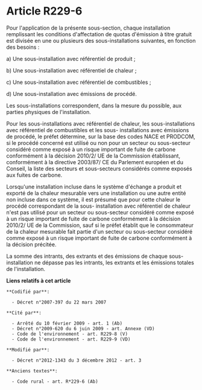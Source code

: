# Article R229-6

Pour l'application de la présente sous-section, chaque installation remplissant les conditions d'affectation de quotas
d'émission à titre gratuit est divisée en une ou plusieurs des sous-installations suivantes, en fonction des besoins : 

a) Une sous-installation avec référentiel de produit ; 

b) Une sous-installation avec référentiel de chaleur ; 

c) Une sous-installation avec référentiel de combustibles ; 

d) Une sous-installation avec émissions de procédé. 

Les sous-installations correspondent, dans la mesure du possible, aux parties physiques de l'installation. 

Pour les sous-installations avec référentiel de chaleur, les sous-installations avec référentiel de combustibles et les sous-
installations avec émissions de procédé, le préfet détermine, sur la base des codes NACE et PRODCOM, si le procédé concerné
est utilisé ou non pour un secteur ou sous-secteur considéré comme exposé à un risque important de fuite de carbone
conformément à la décision 2010/2/ UE de la Commission établissant, conformément à la directive 2003/87/ CE du Parlement
européen et du Conseil, la liste des secteurs et sous-secteurs considérés comme exposés aux fuites de carbone. 

Lorsqu'une installation incluse dans le système d'échange a produit et exporté de la chaleur mesurable vers une installation
ou une autre entité non incluse dans ce système, il est présumé que pour cette chaleur le procédé correspondant de la sous-
installation avec référentiel de chaleur n'est pas utilisé pour un secteur ou sous-secteur considéré comme exposé à un risque
important de fuite de carbone conformément à la décision 2010/2/ UE de la Commission, sauf si le préfet établit que le
consommateur de la chaleur mesurable fait partie d'un secteur ou sous-secteur considéré comme exposé à un risque important de
fuite de carbone conformément à la décision précitée. 

La somme des intrants, des extrants et des émissions de chaque sous-installation ne dépasse pas les intrants, les extrants et
les émissions totales de l'installation.

**Liens relatifs à cet article**

	**Codifié par**:

	  - Décret n°2007-397 du 22 mars 2007

	**Cité par**:

	  - Arrêté du 10 février 2009 - art. 1 (Ab)
	  - Décret n°2009-620 du 6 juin 2009 - art. Annexe (VD)
	  - Code de l'environnement - art. R229-8 (V)
	  - Code de l'environnement - art. R229-9 (VD)

	**Modifié par**:

	  - Décret n°2012-1343 du 3 décembre 2012 - art. 3

	**Anciens textes**:

	  - Code rural - art. R*229-6 (Ab)
